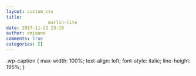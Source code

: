 ```yaml
---
layout: custom_css
title: 
				marlin-lite		
date: 2017-11-22 23:18
author: emjaune
comments: true
categories: []
---
```

.wp-caption {
    max-width: 100%;
    text-align: left;
    font-style: italic;
    line-height: 195%; 
}
